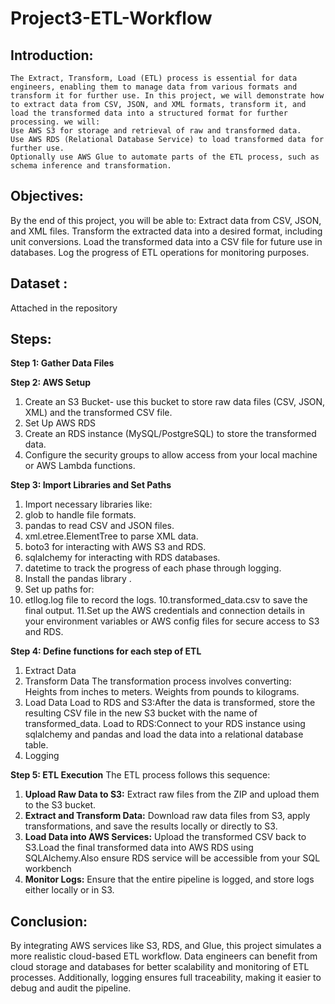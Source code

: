 # Project3-ETL-Workflow
## Introduction:
    The Extract, Transform, Load (ETL) process is essential for data engineers, enabling them to manage data from various formats and transform it for further use. In this project, we will demonstrate how to extract data from CSV, JSON, and XML formats, transform it, and load the transformed data into a structured format for further processing. we will:
    Use AWS S3 for storage and retrieval of raw and transformed data.
    Use AWS RDS (Relational Database Service) to load transformed data for further use.
    Optionally use AWS Glue to automate parts of the ETL process, such as schema inference and transformation.


## Objectives:

  By the end of this project, you will be able to:
  Extract data from CSV, JSON, and XML files.
  Transform the extracted data into a desired format, including unit conversions.
  Load the transformed data into a CSV file for future use in databases.
  Log the progress of ETL operations for monitoring purposes.

## Dataset :
  Attached in the repository

## Steps:

**Step 1: Gather Data Files**

**Step 2: AWS Setup**
    
  1. Create an S3 Bucket- use this bucket to store raw data files (CSV, JSON, XML) and the transformed CSV file.
  2. Set Up AWS RDS
  3. Create an RDS instance (MySQL/PostgreSQL) to store the transformed data.
  4. Configure the security groups to allow access from your local machine or AWS Lambda functions.

**Step 3: Import Libraries and Set Paths**
  1. Import necessary libraries like:
  2. glob to handle file formats.
  3. pandas to read CSV and JSON files.
  4. xml.etree.ElementTree to parse XML data.
  5. boto3 for interacting with AWS S3 and RDS.
  6. sqlalchemy for interacting with RDS databases.
  7. datetime to track the progress of each phase through logging.
  8. Install the pandas library .
  9. Set up paths for:
  8. etllog.log file to record the logs.
  10.transformed_data.csv to save the final output.
  11.Set up the AWS credentials and connection details in your environment variables or AWS config files for secure access to S3 and RDS.


**Step 4: Define functions for each step of  ETL**
  1. Extract Data
  2. Transform Data
          The transformation process involves converting: 
          Heights from inches to meters. 
          Weights from pounds to kilograms. 
  3. Load Data
     Load to RDS and S3:After the data is transformed, store the resulting CSV file in the new S3 bucket with the name of transformed_data.
     Load to RDS:Connect to your RDS instance using sqlalchemy and pandas and load the data into a relational database table.
  5. Logging

**Step 5: ETL Execution**
The ETL process follows this sequence: 
1. **Upload Raw Data to S3:**
  Extract raw files from the ZIP and upload them to the S3 bucket.
2. **Extract and Transform Data:**
  Download raw data files from S3, apply transformations, and save the results locally or directly to S3.
3. **Load Data into AWS Services:**
  Upload the transformed CSV back to S3.Load the final transformed data into AWS RDS using SQLAlchemy.Also ensure RDS service will be accessible from your     SQL workbench
4. **Monitor Logs:**
  Ensure that the entire pipeline is logged, and store logs either locally or in S3.

## Conclusion:
  By integrating AWS services like S3, RDS, and Glue, this project simulates a more realistic cloud-based ETL workflow. Data engineers can benefit from cloud storage and databases for better scalability and monitoring of ETL processes. Additionally, logging ensures full traceability, making it easier to debug and audit the pipeline.
